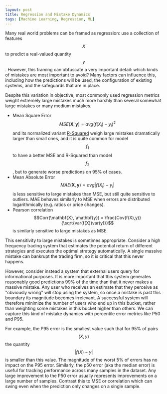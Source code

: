 ```yaml
---
layout: post
title: Regression and Mistake Dynamics
tags: [Machine Learning, Regression, ML]
---
```

<script> 
  (function(i,s,o,g,r,a,m){i['GoogleAnalyticsObject']=r;i[r]=i[r]||function(){
  (i[r].q=i[r].q||[]).push(arguments)},i[r].l=1*new Date();a=s.createElement(o),
  m=s.getElementsByTagName(o)[0];a.async=1;a.src=g;m.parentNode.insertBefore(a,m)
  })(window,document,'script','https://www.google-analytics.com/analytics.js','ga');

  ga('create', 'UA-82391879-1', 'auto');
  ga('send', 'pageview');

</script>



Many real world problems can be framed as regression: use a collection of features $$X$$ to predict a real-valued quantity $$y$$. However, this framing can obfuscate a very important detail: which kinds of mistakes are most important to avoid? Many factors can influence this, including how the predictions will be used, the configuration of existing systems, and the safeguards that are in place.

Despite this variation in objective, most commonly used regression metrics weight extremely large mistakes much more harshly than several somewhat large mistakes or many medium mistakes.
* Mean Square Error $$MSE(\mathbf{X}, \mathbf{y}) = avg (f(X_i) - y_i)^2$$ and its normalized variant [R-Squared](https://danshiebler.com/2017-6-25-metrics) weigh large mistakes dramatically larger than small ones, and it is quite common for model $$f_1$$ to have a better MSE and R-Squared than model $$f_2$$, but to generate worse predictions on 95% of cases.
* Mean Absolute Error $$MAE(\mathbf{X}, \mathbf{y}) = avg \vert f(X_i) - y_i \vert$$ is less sensitive to large mistakes than MSE, but still quite sensitive to outliers. MAE behaves similarly to MSE when errors are distributed logarithmically (e.g. ratios or price changes).
* Pearson correlation $$Corr(\mathbf{X}, \mathbf{y}) = \frac{Cov(f(X),y)}{\sqrt{var(f(X))var(y)}}$$ is similarly sensitive to large mistakes as MSE.
<!-- Spearman correlation (ordinal transformed Pearson correlation) is very sensitive to certain kinds of large mistakes, such as overestimates on small targets.  -->

This sensitivity to large mistakes is sometimes appropriate. Consider a high frequency trading system that estimates the potential return of different strategies and executes the optimal strategy automatically. A single massive mistake can bankrupt the trading firm, so it is critical that this never happens.  

However, consider instead a system that external users query for informational purposes. It is more important that this system generates reasonably good predictions 99% of the time than that it never makes a massive mistake. Any user who receives an estimate that they perceive as "obviously wrong" will stop using the system, so once a mistake is past this boundary its magnitude becomes irrelevant. A successful system will therefore minimize the number of users who end up in this bucket, rather than weighting some mistakes in this bucket higher than others. We can capture this kind of mistake dynamics with percentile error metrics like P50 and P95.

For example, the P95 error is the smallest value such that for 95% of pairs $$(X, y)$$ the quantity $$ \vert f(X) - y \vert$$ is smaller than this value. The magnitude of the worst 5% of errors has no impact on the P95 error. Similarly, the p50 error (aka the median error) is useful for tracking performance across many samples in the dataset. Any large improvement to the P50 error usually represents improvements on a large number of samples. Contrast this to MSE or correlation which can swing even when the prediction only changes on a single sample.






<!-- Some examples include:
* 
* A 
* A recommendation system that ranks items by their predicted user rating. It is entirely unimportant if the system consistently predicts that users will assign a much larger/smaller rating than they actually do as long as errors are consistent. 
 -->

<!-- 

* A demand forecasting system that a large distributor builds to inform their supply strategy of an item with a very short shelf life. Both consistent small mistakes and infrequent large mistakes will erode the distributor's margin and be equally damaging. 

There are a few metrics that are quite common to use in practice
* The Mean Square Error (MSE) of our model $$f$$ is the average of the squared differences $$(f(X) - y)^2$$ between our model predictions and target values. MSE is very commonly used, probably because of its relationship with the normal distribution. Despite being a darling of statisticians MSE is often not the best metric for real world regression problems. It weighs large mistakes dramatically larger than small ones, and it is quite common for model A to have a better MSE than model B, but to generate worse predictions on 95% of cases. Note that MSE is often reported as [R-Squared](https://danshiebler.com/2017-6-25-metrics)), which is scaled from $$[0,1]$$ and equivalent up to a constant factor determined by the distribution of $$y$$.
* The Mean Absolute Error (MAE) of our model $$f$$ is the average of the absolute values of the differences $$|f(X) - y|$$ between our model predictions and target values. MAE is less sensitive to large mistakes than MSE, but it is still quite sensitive to outlier values. On datasets where errors are distributed logarithmically (quite common when predicting ratios or price changes) MAE behaves very similarly to MSE.
* The Pearson correlation between our model $$f$$ and target quantity $$y$$ tracks the strength of the linear relationship between the model predictions $$f(X)$$ and targets $$y$$. Formally if we define $$A$$ to be a vector of model predictions $$f(X_i)$$  and $$B$$ to be a vector of targets $$y_i$$ then Pearson correlation of $$A,B$$ is $$Corr(A,B) = Cov(A,B)/\sqrt{var(A)var(B)}$$ where $$Cov(A,B)$$ is the empirical covariance of $$A,B$$. Pearson correlation is on the scale $$[-1,1]$$ and it is not scale sensitive: this metric can be close to $$1$$ even $$f(X)$$ is a consistent over/underestimate.
* The Spearman correlation between our model $$f$$ and target quantity $$y$$ tracks the monotonicity of the relationship between the model predictions $$f(X)$$ and targets $$y$$. This metric is the Pearson correlation of the ordinal transformations of $$f(X)$$ and $$y$$, and therefore measures the strength of the linear relationship between the ordered indices of the model predictions and target quantities. Unlike Pearson correlation, Spearman correlation can be close to $$1$$ even when the relationship between $$f(X)$$ and $$y$$ is non-linear

A single large mistake is unlikely


A single massive mistake can bankrupt the distributor, whereas small errors in  


 a very high rating item below a very low rating item. Missing the 


- If our objective is to predict users' affinities for potential recommendations, then a ranking system where we predict the likelihood that a user will like a piece of content


We can only confidently use regression to solve any real world problem if we first choose a metric that captures that problem's core requirements.

However, exhibit  the mapping of mistake type -> impact that arises in 
many real world problems exhibit mistake dynamics most commonly used regression metrics are only


 packages report metrics that are quite nuanced and weight mistakes quites differently from the n

However, this framing can is deceptively complex, and it can ask

Despite this apparent simplicity, regression problems can be quite different based on the core problem 




However, none of these metrics r
 -->